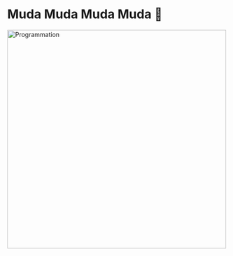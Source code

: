 # Muda Muda Muda Muda 👊
<img src="https://c.tenor.com/zgrEp2RxOrAAAAAC/muda-muda-muda-muda.gif" alt="Programmation" width="500" />

